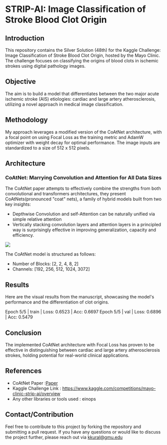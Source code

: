 # STRIP-AI: Image Classification of Stroke Blood Clot Origin

## Introduction
This repository contains the Silver Solution (48th) for the Kaggle Challenge: Image Classification of Stroke Blood Clot Origin, hosted by the Mayo Clinic. The challenge focuses on classifying the origins of blood clots in ischemic strokes using digital pathology images.

## Objective
The aim is to build a model that differentiates between the two major acute ischemic stroke (AIS) etiologies: cardiac and large artery atherosclerosis, utilizing a novel approach in medical image classification.

## Methodology
My approach leverages a modified version of the CoAtNet architecture, with a focal point on using Focal Loss as the training metric and AdamW optimizer with weight decay for optimal performance. The image inputs are standardized to a size of 512 x 512 pixels.

## Architecture

### CoAtNet: Marrying Convolution and Attention for All Data Sizes

The CoAtNet paper attempts to effectively combine the strengths from both convolutional and transformers architectures, they present CoAtNets(pronounced "coat" nets), a family of hybrid models built from two key insights: 
- Depthwise Convolution and self-Attention can be naturally unified via simple relative attention
- Vertically stacking convolution layers and attention layers in a principled way is surprisingly effective in improving generalization, capacity and efficiency.

![](https://i.ibb.co/Sd6wj7D/Selection-998.png)

The CoAtNet model is structured as follows:
- Number of Blocks: [2, 2, 4, 8, 2]
- Channels: [192, 256, 512, 1024, 3072]

## Results
Here are the visual results from the manuscript, showcasing the model's performance and the differentiation of clot origins.

Epoch 5/5 | train | Loss: 0.6523 | Acc: 0.6697
Epoch 5/5 |  val  | Loss: 0.6896 | Acc: 0.5479

## Conclusion
The implemented CoAtNet architecture with Focal Loss has proven to be effective in distinguishing between cardiac and large artery atherosclerosis strokes, holding potential for real-world clinical applications.

## References
- CoAtNet Paper :[Paper]([https://arxiv.org/pdf/2106.04803.pdf](https://arxiv.org/pdf/2106.04803.pdf))
- Kaggle Challenge Link : https://www.kaggle.com/competitions/mayo-clinic-strip-ai/overview
- Any other libraries or tools used : einops 

## Contact/Contribution
Feel free to contribute to this project by forking the repository and submitting a pull request. If you have any questions or would like to discuss the project further, please reach out via kkural@gmu.edu


